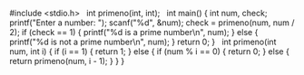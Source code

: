 #include <stdio.h> 
  int primeno(int, int);  
 int main() 
{ 
int num, check; 
printf("Enter a number: "); 
scanf("%d", &num); 
check = primeno(num, num / 2); 
if (check == 1) 
{
 printf("%d is a prime number\n", num); 
} 
else
 { 
printf("%d is not a prime number\n", num); 
} 
return 0; 
}  
 int primeno(int num, int i) 
{ 
if (i == 1) 
{ 
return 1;
 }
 else
 { 
if (num % i == 0) 
{ 
return 0;
 } 
else 
{ 
return primeno(num, i - 1);
 } 
}
 }

